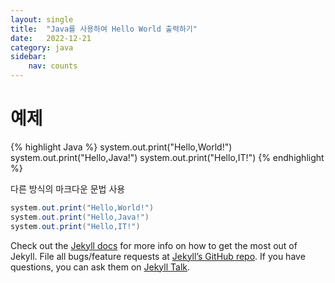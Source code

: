 ```yaml
---
layout: single
title:  "Java를 사용하여 Hello World 출력하기"
date:   2022-12-21
category: java
sidebar:
    nav: counts
---
```

# 예제
{% highlight Java %}
system.out.print("Hello,World!")
system.out.print("Hello,Java!")
system.out.print("Hello,IT!")
{% endhighlight %}

다른 방식의 마크다운 문법 사용
```java
system.out.print("Hello,World!")
system.out.print("Hello,Java!")
system.out.print("Hello,IT!")
```

Check out the [Jekyll docs][jekyll-docs] for more info on how to get the most out of Jekyll. File all bugs/feature requests at [Jekyll’s GitHub repo][jekyll-gh]. If you have questions, you can ask them on [Jekyll Talk][jekyll-talk].

[jekyll-docs]: https://jekyllrb.com/docs/home
[jekyll-gh]:   https://github.com/jekyll/jekyll
[jekyll-talk]: https://talk.jekyllrb.com/
